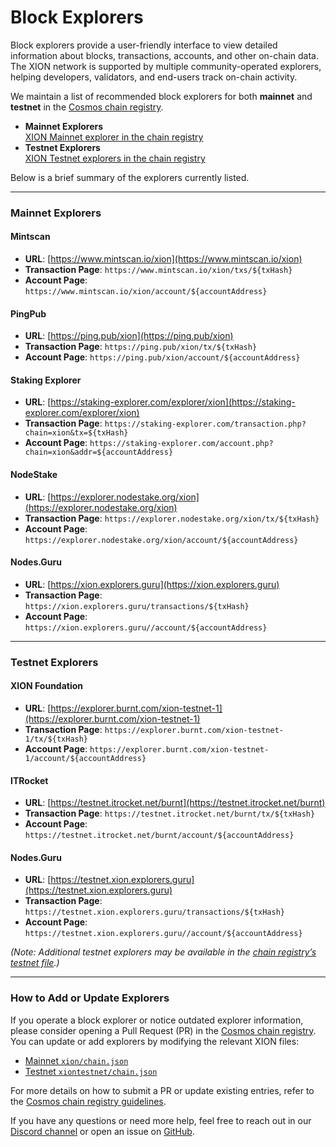 # Block Explorers

Block explorers provide a user-friendly interface to view detailed information about blocks, transactions, accounts, and other on-chain data. The XION network is supported by multiple community-operated explorers, helping developers, validators, and end-users track on-chain activity.

We maintain a list of recommended block explorers for both **mainnet** and **testnet** in the [Cosmos chain registry](https://github.com/cosmos/chain-registry).

* **Mainnet Explorers**\
  [XION Mainnet explorer in the chain registry](https://github.com/cosmos/chain-registry/blob/master/xion/chain.json#L226-L257)
* **Testnet Explorers**\
  [XION Testnet explorers in the chain registry](https://github.com/cosmos/chain-registry/blob/master/testnets/xiontestnet/chain.json#L184-L202)

Below is a brief summary of the explorers currently listed.

***

### Mainnet Explorers

#### Mintscan

* **URL**: [https://www.mintscan.io/xion](https://www.mintscan.io/xion)
* **Transaction Page**: `https://www.mintscan.io/xion/txs/${txHash}`
* **Account Page**: `https://www.mintscan.io/xion/account/${accountAddress}`

#### PingPub

* **URL**: [https://ping.pub/xion](https://ping.pub/xion)
* **Transaction Page**: `https://ping.pub/xion/tx/${txHash}`
* **Account Page**: `https://ping.pub/xion/account/${accountAddress}`

#### Staking Explorer

* **URL**: [https://staking-explorer.com/explorer/xion](https://staking-explorer.com/explorer/xion)
* **Transaction Page**: `https://staking-explorer.com/transaction.php?chain=xion&tx=${txHash}`
* **Account Page**: `https://staking-explorer.com/account.php?chain=xion&addr=${accountAddress}`

#### NodeStake

* **URL**: [https://explorer.nodestake.org/xion](https://explorer.nodestake.org/xion)
* **Transaction Page**: `https://explorer.nodestake.org/xion/tx/${txHash}`
* **Account Page**: `https://explorer.nodestake.org/xion/account/${accountAddress}`

#### Nodes.Guru

* **URL**: [https://xion.explorers.guru](https://xion.explorers.guru)
* **Transaction Page**: `https://xion.explorers.guru/transactions/${txHash}`
* **Account Page**: `https://xion.explorers.guru//account/${accountAddress}`

***

### Testnet Explorers

#### XION Foundation

* **URL**: [https://explorer.burnt.com/xion-testnet-1](https://explorer.burnt.com/xion-testnet-1)
* **Transaction Page**: `https://explorer.burnt.com/xion-testnet-1/tx/${txHash}`
* **Account Page**: `https://explorer.burnt.com/xion-testnet-1/account/${accountAddress}`

#### ITRocket

* **URL**: [https://testnet.itrocket.net/burnt](https://testnet.itrocket.net/burnt)
* **Transaction Page**: `https://testnet.itrocket.net/burnt/tx/${txHash}`
* **Account Page**: `https://testnet.itrocket.net/burnt/account/${accountAddress}`

#### Nodes.Guru

* **URL**: [https://testnet.xion.explorers.guru](https://testnet.xion.explorers.guru)
* **Transaction Page**: `https://testnet.xion.explorers.guru/transactions/${txHash}`
* **Account Page**: `https://testnet.xion.explorers.guru//account/${accountAddress}`



_(Note: Additional testnet explorers may be available in the_ [_chain registry’s testnet file_](https://github.com/cosmos/chain-registry/blob/master/testnets/xiontestnet/chain.json)_.)_

***

### How to Add or Update Explorers

If you operate a block explorer or notice outdated explorer information, please consider opening a Pull Request (PR) in the [Cosmos chain registry](https://github.com/cosmos/chain-registry). You can update or add explorers by modifying the relevant XION files:

* [Mainnet `xion/chain.json`](https://github.com/cosmos/chain-registry/blob/master/xion/chain.json)
* [Testnet `xiontestnet/chain.json`](https://github.com/cosmos/chain-registry/blob/master/testnets/xiontestnet/chain.json)

For more details on how to submit a PR or update existing entries, refer to the [Cosmos chain registry guidelines](https://github.com/cosmos/chain-registry#contributing).



If you have any questions or need more help, feel free to reach out in our [Discord channel](https://discord.gg/...) or open an issue on [GitHub](https://github.com/burnt-labs/xion).
